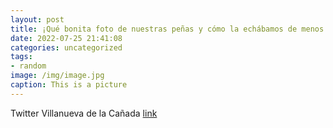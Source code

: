```yaml
---
layout: post
title: ¡Qué bonita foto de nuestras peñas y cómo la echábamos de menos después de dos años! 😍LosCucos LosDespernaos LasKatas LosT...
date: 2022-07-25 21:41:08
categories: uncategorized
tags:
- random
image: /img/image.jpg
caption: This is a picture
---
```

Twitter Villanueva de la Cañada [link](https://twitter.com/AytoVDLCanada/status/1551637581858742279)
